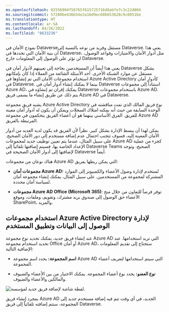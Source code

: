 ```yaml
---
ms.openlocfilehash: 02556904f58765f615725716d8abfe7c3c22d804
ms.sourcegitcommit: 57280be436b54e2a16d9ec60b653628c9c0051be
ms.translationtype: HT
ms.contentlocale: ar-SA
ms.lasthandoff: 04/26/2022
ms.locfileid: "8633236"
---
```

نموذج الأمان في Dataverseمستقل وفريد من نوعه بالنسبة إلى Dataverse. يعني هذا أن بنية الأمان التي تحددها في Dataverse، مثل أدوار الأمان والامتيازات وقواعد الوصول، لن تؤثر على الوصول إلى المعلومات خارج Dataverse.

يعني هذا أيضاً أن المستخدمين بحاجة إلى تعيينهم لأدوار أمان في Dataverse بشكل مستقل عن موارد الشبكة الأخرى. أحد الأسئلة الشائعة من العملاء إذا كان بإمكانهم استخدام مجموعات الأمان التي تم إنشاؤها في Azure Active Directory كأدوار أمان في Dataverse. بينما لا يمكنك إنشاء أدوار أمان في Dataverse استناداً إلى مجموعات Azure AD، يمكنك إقران تم إنشاؤه في Dataverse باستخدام مجموعات Azure AD. يتم ذلك عن طريق إنشاء ما يسمى فريق Azure AD في Dataverse.

يشبه فريق مجموعة Azure Active Directory نوع فريق المالك الذي تمت مناقشته في الوحدة السابقة من حيث أنه يمكنه امتلاك السجلات ويمكن أن يكون له أدوار أمان معينة للفريق. الفرق الأساسي بينهما هو أن أعضاء الفريق يتحكمون في مجموعة Azure AD المرتبطة بالفريق.

يمكن لهذا أن يبسط الإدارة بشكل كبير. نظراً لأن الفريق قد يكون لديه العديد من أدوار الأمان المعينة إليه، فسوف تتجنب احتمال عدم إضافة مستخدم إلى دور الأمان الصحيح. على سبيل المثال، عندما يتم تعيين توظيف جديد لمجموعات Azure AD كجزء من عملية الإعداد الخاصة بها، فسيتم إضافتها تلقائياً إلى Dataverse Teams الصحيح، وتوجد لإضافتها إلى أدوار الأمان الصحيحة في Dataverse أيضاً.

هناك نوعان من مجموعات Azure AD التي يمكن ربطها بفريق:

-   **مجموعات أمان Azure AD:** تُستخدم لإدارة وصول الأعضاء والكمبيوتر إلى الموارد المشتركة لمجموعة من المستخدمين. على سبيل المثال، يمكنك إنشاء مجموعة أمان لسياسة أمان محددة.

-   **مجموعات Azure AD ‏Office (Microsoft 365)**: توفر فرصاً للتعاون من خلال منح الأعضاء حق الوصول إلى صندوق بريد مشترك، وتقويم، وملفات، وموقع SharePoint، والمزيد.

## <a name="using-azure-active-directory-groups-to-manage-a-users-app-and-data-access"></a>استخدام مجموعات Azure Active Directory لإدارة الوصول إلى البيانات وتطبيق المستخدم

عند إنشاء فريق جديد، يمكنك تحديد نوع مجموعة Azure AD التي تريد استخدامها. عند تحديد استخدام مجموعة Office أو أمان Azure AD، ستحتاج إلى تقديم المعلومات الإضافية التالية:

-   **اسم المجموعة:** يحدد اسم مجموعة Azure AD التي سيتم استخدامها لتعريف أعضاء المجموعة.

-   **نوع العضو:** يحدد نوع أعضاء المجموعة. يمكنك الاختيار من بين الأعضاء والضيوف والمالكين والأعضاء والضيوف.

![لقطة شاشة لإضافة فريق جديد لمؤسسة.](../media/new-team.png)

بمجرد إنشاء فريق Azure AD الجديد، في أي وقت تتم فيه إضافة مستخدم جديد إلى المجموعة، ستتم إضافته تلقائياً إلى فريق Dataverse.
